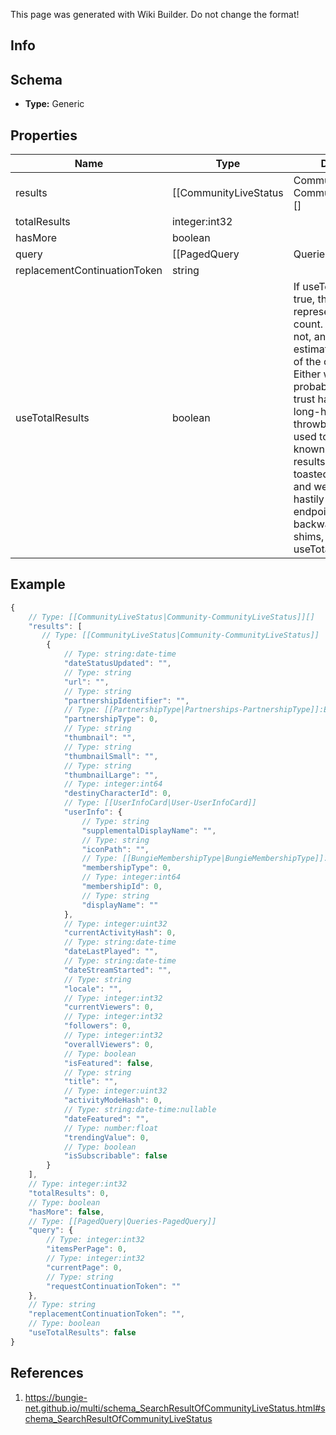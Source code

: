 <span class="wiki-builder">This page was generated with Wiki Builder. Do not change the format!</span>

## Info

## Schema
* **Type:** Generic

## Properties
Name | Type | Description
---- | ---- | -----------
results | [[CommunityLiveStatus|Community-CommunityLiveStatus]][] | 
totalResults | integer:int32 | 
hasMore | boolean | 
query | [[PagedQuery|Queries-PagedQuery]] | 
replacementContinuationToken | string | 
useTotalResults | boolean | If useTotalResults is true, then totalResults represents an accurate count. If False, it does not, and may be estimated/only the size of the current page. Either way, you should probably always only trust hasMore. This is a long-held historical throwback to when we used to do paging with known total results.Those queries toasted our database, and we were left to hastily alter our endpoints and create backward-compatible shims, of which useTotalResults is one.

## Example
```javascript
{
    // Type: [[CommunityLiveStatus|Community-CommunityLiveStatus]][]
    "results": [
       // Type: [[CommunityLiveStatus|Community-CommunityLiveStatus]]
        {
            // Type: string:date-time
            "dateStatusUpdated": "",
            // Type: string
            "url": "",
            // Type: string
            "partnershipIdentifier": "",
            // Type: [[PartnershipType|Partnerships-PartnershipType]]:Enum
            "partnershipType": 0,
            // Type: string
            "thumbnail": "",
            // Type: string
            "thumbnailSmall": "",
            // Type: string
            "thumbnailLarge": "",
            // Type: integer:int64
            "destinyCharacterId": 0,
            // Type: [[UserInfoCard|User-UserInfoCard]]
            "userInfo": {
                // Type: string
                "supplementalDisplayName": "",
                // Type: string
                "iconPath": "",
                // Type: [[BungieMembershipType|BungieMembershipType]]:Enum
                "membershipType": 0,
                // Type: integer:int64
                "membershipId": 0,
                // Type: string
                "displayName": ""
            },
            // Type: integer:uint32
            "currentActivityHash": 0,
            // Type: string:date-time
            "dateLastPlayed": "",
            // Type: string:date-time
            "dateStreamStarted": "",
            // Type: string
            "locale": "",
            // Type: integer:int32
            "currentViewers": 0,
            // Type: integer:int32
            "followers": 0,
            // Type: integer:int32
            "overallViewers": 0,
            // Type: boolean
            "isFeatured": false,
            // Type: string
            "title": "",
            // Type: integer:uint32
            "activityModeHash": 0,
            // Type: string:date-time:nullable
            "dateFeatured": "",
            // Type: number:float
            "trendingValue": 0,
            // Type: boolean
            "isSubscribable": false
        }
    ],
    // Type: integer:int32
    "totalResults": 0,
    // Type: boolean
    "hasMore": false,
    // Type: [[PagedQuery|Queries-PagedQuery]]
    "query": {
        // Type: integer:int32
        "itemsPerPage": 0,
        // Type: integer:int32
        "currentPage": 0,
        // Type: string
        "requestContinuationToken": ""
    },
    // Type: string
    "replacementContinuationToken": "",
    // Type: boolean
    "useTotalResults": false
}

```

## References
1. https://bungie-net.github.io/multi/schema_SearchResultOfCommunityLiveStatus.html#schema_SearchResultOfCommunityLiveStatus
